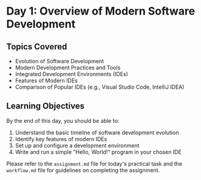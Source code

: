 # Day 1: Overview of Modern Software Development

## Topics Covered
- Evolution of Software Development
- Modern Development Practices and Tools
- Integrated Development Environments (IDEs)
- Features of Modern IDEs
- Comparison of Popular IDEs (e.g., Visual Studio Code, IntelliJ IDEA)

## Learning Objectives
By the end of this day, you should be able to:
1. Understand the basic timeline of software development evolution
2. Identify key features of modern IDEs
3. Set up and configure a development environment
4. Write and run a simple "Hello, World!" program in your chosen IDE

Please refer to the `assignment.md` file for today's practical task and the `workflow.md` file for guidelines on completing the assignment.

